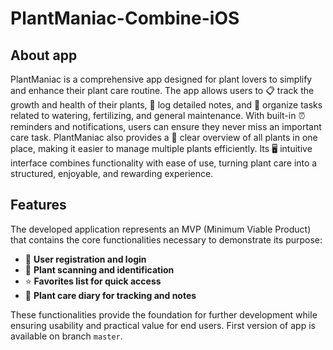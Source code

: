 # PlantManiac-Combine-iOS

## About app
PlantManiac is a comprehensive app designed for plant lovers to simplify and enhance their plant care routine. The app allows users to 📋 track the growth and health of their plants, 📝 log detailed notes, and 📅 organize tasks related to watering, fertilizing, and general maintenance. With built-in ⏰ reminders and notifications, users can ensure they never miss an important care task. PlantManiac also provides a 🌿 clear overview of all plants in one place, making it easier to manage multiple plants efficiently. Its 🖥️ intuitive interface combines functionality with ease of use, turning plant care into a structured, enjoyable, and rewarding experience.

## Features
The developed application represents an MVP (Minimum Viable Product) that contains the core functionalities necessary to demonstrate its purpose:  

- 👤 **User registration and login**  
- 🌱 **Plant scanning and identification**  
- ⭐ **Favorites list for quick access**  
- 📖 **Plant care diary for tracking and notes**  

These functionalities provide the foundation for further development while ensuring usability and practical value for end users. First version of app is available on branch `master`.
